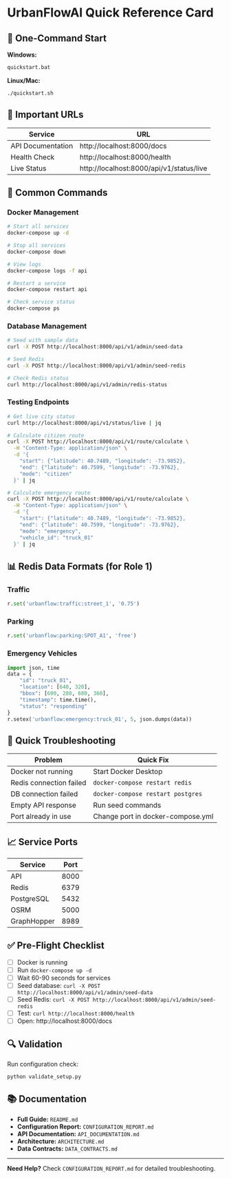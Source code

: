 # UrbanFlowAI Quick Reference Card

## 🚀 One-Command Start

**Windows:**
```cmd
quickstart.bat
```

**Linux/Mac:**
```bash
./quickstart.sh
```

## 📍 Important URLs

| Service | URL |
|---------|-----|
| API Documentation | http://localhost:8000/docs |
| Health Check | http://localhost:8000/health |
| Live Status | http://localhost:8000/api/v1/status/live |

## 🔧 Common Commands

### Docker Management
```bash
# Start all services
docker-compose up -d

# Stop all services
docker-compose down

# View logs
docker-compose logs -f api

# Restart a service
docker-compose restart api

# Check service status
docker-compose ps
```

### Database Management
```bash
# Seed with sample data
curl -X POST http://localhost:8000/api/v1/admin/seed-data

# Seed Redis
curl -X POST http://localhost:8000/api/v1/admin/seed-redis

# Check Redis status
curl http://localhost:8000/api/v1/admin/redis-status
```

### Testing Endpoints
```bash
# Get live city status
curl http://localhost:8000/api/v1/status/live | jq

# Calculate citizen route
curl -X POST http://localhost:8000/api/v1/route/calculate \
  -H "Content-Type: application/json" \
  -d '{
    "start": {"latitude": 40.7489, "longitude": -73.9852},
    "end": {"latitude": 40.7599, "longitude": -73.9762},
    "mode": "citizen"
  }' | jq

# Calculate emergency route
curl -X POST http://localhost:8000/api/v1/route/calculate \
  -H "Content-Type: application/json" \
  -d '{
    "start": {"latitude": 40.7489, "longitude": -73.9852},
    "end": {"latitude": 40.7599, "longitude": -73.9762},
    "mode": "emergency",
    "vehicle_id": "truck_01"
  }' | jq
```

## 📊 Redis Data Formats (for Role 1)

### Traffic
```python
r.set('urbanflow:traffic:street_1', '0.75')
```

### Parking
```python
r.set('urbanflow:parking:SPOT_A1', 'free')
```

### Emergency Vehicles
```python
import json, time
data = {
    "id": "truck_01",
    "location": [640, 320],
    "bbox": [600, 280, 680, 360],
    "timestamp": time.time(),
    "status": "responding"
}
r.setex('urbanflow:emergency:truck_01', 5, json.dumps(data))
```

## 🐛 Quick Troubleshooting

| Problem | Quick Fix |
|---------|-----------|
| Docker not running | Start Docker Desktop |
| Redis connection failed | `docker-compose restart redis` |
| DB connection failed | `docker-compose restart postgres` |
| Empty API response | Run seed commands |
| Port already in use | Change port in docker-compose.yml |

## 📈 Service Ports

| Service | Port |
|---------|------|
| API | 8000 |
| Redis | 6379 |
| PostgreSQL | 5432 |
| OSRM | 5000 |
| GraphHopper | 8989 |

## ✅ Pre-Flight Checklist

- [ ] Docker is running
- [ ] Run `docker-compose up -d`
- [ ] Wait 60-90 seconds for services
- [ ] Seed database: `curl -X POST http://localhost:8000/api/v1/admin/seed-data`
- [ ] Seed Redis: `curl -X POST http://localhost:8000/api/v1/admin/seed-redis`
- [ ] Test: `curl http://localhost:8000/health`
- [ ] Open: http://localhost:8000/docs

## 🔍 Validation

Run configuration check:
```bash
python validate_setup.py
```

## 📚 Documentation

- **Full Guide:** `README.md`
- **Configuration Report:** `CONFIGURATION_REPORT.md`
- **API Documentation:** `API_DOCUMENTATION.md`
- **Architecture:** `ARCHITECTURE.md`
- **Data Contracts:** `DATA_CONTRACTS.md`

---

**Need Help?** Check `CONFIGURATION_REPORT.md` for detailed troubleshooting.


